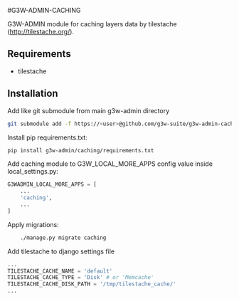 #G3W-ADMIN-CACHING

G3W-ADMIN module for caching layers data by tilestache (http://tilestache.org/).


Requirements
------------

* tilestache

Installation
------------

Add like git submodule from main g3w-admin directory

```bash
git submodule add -f https://<user>@github.com/g3w-suite/g3w-admin-caching.git g3w-admin/caching
```

Install pip requirements.txt:

```bash
pip install g3w-admin/caching/requirements.txt
```

Add caching module to G3W_LOCAL_MORE_APPS config value inside local_settings.py:

```python
G3WADMIN_LOCAL_MORE_APPS = [
    ...
    'caching',
    ...
]
```


Apply migrations:

```bash
    ./manage.py migrate caching
```

Add tilestache to django settings file

```python
...
TILESTACHE_CACHE_NAME = 'default'
TILESTACHE_CACHE_TYPE = 'Disk' # or 'Memcache'
TILESTACHE_CACHE_DISK_PATH = '/tmp/tilestache_cache/'
...
```